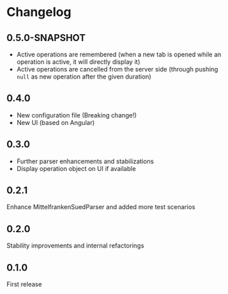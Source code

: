 # Changelog

## 0.5.0-SNAPSHOT

- Active operations are remembered (when a new tab is opened while an operation is active, it will directly display it)
- Active operations are cancelled from the server side (through pushing `null` as new operation after the given
  duration)
  
## 0.4.0

- New configuration file (Breaking change!)
- New UI (based on Angular)

## 0.3.0

- Further parser enhancements and stabilizations
- Display operation object on UI if available

## 0.2.1

Enhance MittelfrankenSuedParser and added more test scenarios

## 0.2.0

Stability improvements and internal refactorings

## 0.1.0

First release